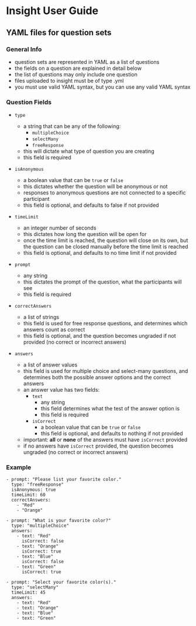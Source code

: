 # Insight User Guide

## YAML files for question sets

### General Info

- question sets are represented in YAML as a list of questions
- the fields on a question are explained in detail below
- the list of questions may only include one question
- files uploaded to insight must be of type .yml
- you must use valid YAML syntax, but you can use any valid YAML syntax

### Question Fields

- `type`

  - a string that can be any of the following:
    - `multipleChoice`
    - `selectMany`
    - `freeResponse`
  - this will dictate what type of question you are creating
  - this field is required

- `isAnonymous`

  - a boolean value that can be `true` or `false`
  - this dictates whether the question will be anonymous or not
  - responses to anonymous questions are not connected to a specific participant
  - this field is optional, and defaults to false if not provided

- `timeLimit`

  - an integer number of seconds
  - this dictates how long the question will be open for
  - once the time limit is reached, the question will close on its own, but the question can be closed manually before the time limit is reached
  - this field is optional, and defaults to no time limit if not provided

- `prompt`

  - any string
  - this dictates the prompt of the question, what the participants will see
  - this field is required

- `correctAnswers`

  - a list of strings
  - this field is used for free response questions, and determines which answers count as correct
  - this field is optional, and the question becomes ungraded if not provided (no correct or incorrect answers)

- `answers`

  - a list of answer values
  - this field is used for multiple choice and select-many questions, and determines both the possible answer options and the correct answers
  - an answer value has two fields:
    - `text`
      - any string
      - this field determines what the test of the answer option is
      - this field is required
    - `isCorrect`
      - a boolean value that can be `true` or `false`
      - this field is optional, and defaults to nothing if not provided
  - important: **all** or **none** of the answers must have `isCorrect` provided
  - if no answers have `isCorrect` provided, the question becomes ungraded (no correct or incorrect answers)

### Example

```
- prompt: "Please list your favorite color."
  type: "freeResponse"
  isAnonymous: true
  timeLimit: 60
  correctAnswers:
    - "Red"
    - "Orange"

- prompt: "What is your favorite color?"
  type: "multipleChoice"
  answers:
    - text: "Red"
      isCorrect: false
    - text: "Orange"
      isCorrect: true
    - text: "Blue"
      isCorrect: false
    - text: "Green"
      isCorrect: true

- prompt: "Select your favorite color(s)."
  type: "selectMany"
  timeLimit: 45
  answers:
    - text: "Red"
    - text: "Orange"
    - text: "Blue"
    - text: "Green"
```
